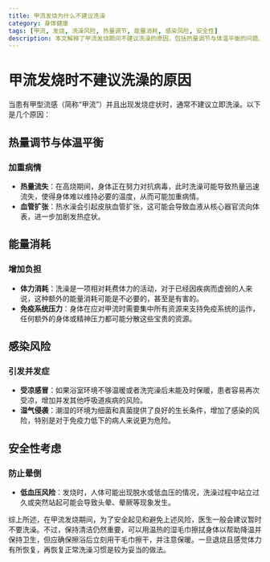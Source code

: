 ```yaml
---
title: 甲流发烧为什么不建议洗澡
category: 身体健康
tags: [甲流, 发烧, 洗澡风险, 热量调节, 能量消耗, 感染风险, 安全性]
description: 本文解释了甲流发烧期间不建议洗澡的原因，包括热量调节与体温平衡的问题、能量消耗的增加、感染风险的提升以及安全性的考虑。洗澡可能导致体温调节困难、额外的能量消耗、因受凉而引发其他疾病的风险增加，以及在体力虚弱时可能出现的安全隐患如晕厥等。文章建议在甲流发烧时可以通过用温热湿毛巾擦拭身体的方式来保持清洁和帮助降温，同时强调了确保擦浴后立即干燥并注意保暖的重要性。适合希望了解如何在患病期间正确护理自己的读者阅读。
---
```

# 甲流发烧时不建议洗澡的原因

当患有甲型流感（简称“甲流”）并且出现发烧症状时，通常不建议立即洗澡。以下是几个原因：

## 热量调节与体温平衡

### 加重病情
- **热量流失**：在高烧期间，身体正在努力对抗病毒，此时洗澡可能导致热量迅速流失，使得身体难以维持必要的温度，从而可能加重病情。
- **血管扩张**：热水澡会引起皮肤血管扩张，这可能会导致血液从核心器官流向体表，进一步加剧发热症状。

## 能量消耗

### 增加负担
- **体力消耗**：洗澡是一项相对耗费体力的活动，对于已经因疾病而虚弱的人来说，这种额外的能量消耗可能是不必要的，甚至是有害的。
- **免疫系统压力**：身体在应对甲流时需要集中所有资源来支持免疫系统的运作，任何额外的身体或精神压力都可能分散这些宝贵的资源。

## 感染风险

### 引发并发症
- **受凉感冒**：如果浴室环境不够温暖或者洗完澡后未能及时保暖，患者容易再次受凉，增加并发其他呼吸道疾病的风险。
- **湿气侵袭**：潮湿的环境为细菌和真菌提供了良好的生长条件，增加了感染的风险，特别是对于免疫力低下的病人来说更为危险。

## 安全性考虑

### 防止晕倒
- **低血压风险**：发烧时，人体可能出现脱水或低血压的情况，洗澡过程中站立过久或突然站起可能会导致头晕、晕厥等现象发生。

综上所述，在甲流发烧期间，为了安全起见和避免上述风险，医生一般会建议暂时不要洗澡。不过，保持清洁仍然重要，可以用温热的湿毛巾擦拭身体以帮助降温并保持卫生，但应确保擦浴后立刻用干毛巾擦干，并注意保暖。一旦退烧且感觉体力有所恢复，再恢复正常洗澡习惯是较为妥当的做法。